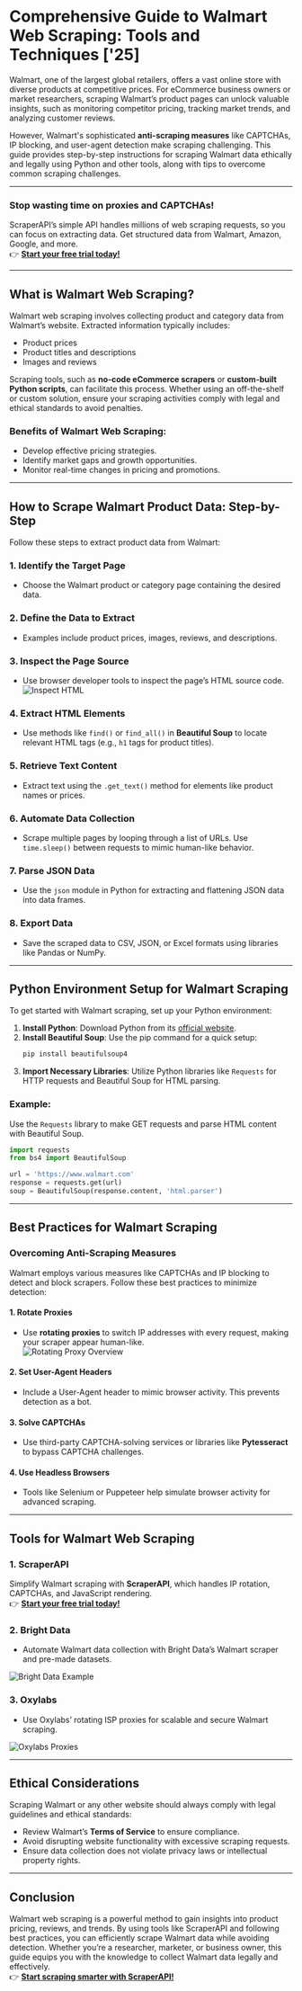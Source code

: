 # Comprehensive Guide to Walmart Web Scraping: Tools and Techniques ['25]

Walmart, one of the largest global retailers, offers a vast online store with diverse products at competitive prices. For eCommerce business owners or market researchers, scraping Walmart’s product pages can unlock valuable insights, such as monitoring competitor pricing, tracking market trends, and analyzing customer reviews.

However, Walmart's sophisticated **anti-scraping measures** like CAPTCHAs, IP blocking, and user-agent detection make scraping challenging. This guide provides step-by-step instructions for scraping Walmart data ethically and legally using Python and other tools, along with tips to overcome common scraping challenges.

---

### Stop wasting time on proxies and CAPTCHAs!  

ScraperAPI’s simple API handles millions of web scraping requests, so you can focus on extracting data. Get structured data from Walmart, Amazon, Google, and more.  
👉 [**Start your free trial today!**](https://bit.ly/Scraperapi)

---

## What is Walmart Web Scraping?

Walmart web scraping involves collecting product and category data from Walmart’s website. Extracted information typically includes:

- Product prices
- Product titles and descriptions
- Images and reviews

Scraping tools, such as **no-code eCommerce scrapers** or **custom-built Python scripts**, can facilitate this process. Whether using an off-the-shelf or custom solution, ensure your scraping activities comply with legal and ethical standards to avoid penalties.

### Benefits of Walmart Web Scraping:
- Develop effective pricing strategies.
- Identify market gaps and growth opportunities.
- Monitor real-time changes in pricing and promotions.

---

## How to Scrape Walmart Product Data: Step-by-Step

Follow these steps to extract product data from Walmart:

### 1. Identify the Target Page
- Choose the Walmart product or category page containing the desired data.

### 2. Define the Data to Extract
- Examples include product prices, images, reviews, and descriptions.

### 3. Inspect the Page Source
- Use browser developer tools to inspect the page’s HTML source code.  
![Inspect HTML](https://research.aimultiple.com/wp-content/uploads/2023/03/inspect-the-source-code-of-the-HTML-content-612x303.png.webp)

### 4. Extract HTML Elements
- Use methods like `find()` or `find_all()` in **Beautiful Soup** to locate relevant HTML tags (e.g., `h1` tags for product titles).

### 5. Retrieve Text Content
- Extract text using the `.get_text()` method for elements like product names or prices.

### 6. Automate Data Collection
- Scrape multiple pages by looping through a list of URLs. Use `time.sleep()` between requests to mimic human-like behavior.

### 7. Parse JSON Data
- Use the `json` module in Python for extracting and flattening JSON data into data frames.

### 8. Export Data
- Save the scraped data to CSV, JSON, or Excel formats using libraries like Pandas or NumPy.

---

## Python Environment Setup for Walmart Scraping

To get started with Walmart scraping, set up your Python environment:

1. **Install Python**: Download Python from its [official website](https://www.python.org/).
2. **Install Beautiful Soup**: Use the pip command for a quick setup:  
   ```bash
   pip install beautifulsoup4
   ```
3. **Import Necessary Libraries**: Utilize Python libraries like `Requests` for HTTP requests and Beautiful Soup for HTML parsing.

### Example:
Use the `Requests` library to make GET requests and parse HTML content with Beautiful Soup.  
```python
import requests
from bs4 import BeautifulSoup

url = 'https://www.walmart.com'
response = requests.get(url)
soup = BeautifulSoup(response.content, 'html.parser')
```

---

## Best Practices for Walmart Scraping

### Overcoming Anti-Scraping Measures
Walmart employs various measures like CAPTCHAs and IP blocking to detect and block scrapers. Follow these best practices to minimize detection:

#### 1. **Rotate Proxies**
- Use **rotating proxies** to switch IP addresses with every request, making your scraper appear human-like.  
![Rotating Proxy Overview](https://research.aimultiple.com/wp-content/uploads/2023/03/rotating-proxy-server-process-1-612x459.png.webp)

#### 2. **Set User-Agent Headers**
- Include a User-Agent header to mimic browser activity. This prevents detection as a bot.

#### 3. **Solve CAPTCHAs**
- Use third-party CAPTCHA-solving services or libraries like **Pytesseract** to bypass CAPTCHA challenges.

#### 4. **Use Headless Browsers**
- Tools like Selenium or Puppeteer help simulate browser activity for advanced scraping.

---

## Tools for Walmart Web Scraping

### 1. **ScraperAPI**
Simplify Walmart scraping with **ScraperAPI**, which handles IP rotation, CAPTCHAs, and JavaScript rendering.  
👉 [**Start your free trial today!**](https://bit.ly/Scraperapi)

### 2. **Bright Data**
- Automate Walmart data collection with Bright Data’s Walmart scraper and pre-made datasets.

![Bright Data Example](https://research.aimultiple.com/wp-content/uploads/2023/03/Walmart-PDP-612x585.png.webp)

### 3. **Oxylabs**
- Use Oxylabs’ rotating ISP proxies for scalable and secure Walmart scraping.

![Oxylabs Proxies](https://research.aimultiple.com/wp-content/uploads/2023/03/oxylabs-ISP-proxies-1-612x238.png.webp)

---

## Ethical Considerations

Scraping Walmart or any other website should always comply with legal guidelines and ethical standards:

- Review Walmart’s **Terms of Service** to ensure compliance.
- Avoid disrupting website functionality with excessive scraping requests.
- Ensure data collection does not violate privacy laws or intellectual property rights.

---

## Conclusion

Walmart web scraping is a powerful method to gain insights into product pricing, reviews, and trends. By using tools like ScraperAPI and following best practices, you can efficiently scrape Walmart data while avoiding detection. Whether you’re a researcher, marketer, or business owner, this guide equips you with the knowledge to collect Walmart data legally and effectively.  
👉 [**Start scraping smarter with ScraperAPI!**](https://bit.ly/Scraperapi)
